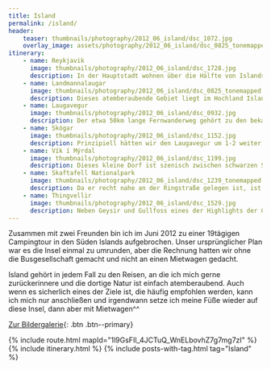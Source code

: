 ```yaml
---
title: Island
permalink: /island/
header:
    teaser: thumbnails/photography/2012_06_island/dsc_1072.jpg
    overlay_image: assets/photography/2012_06_island/dsc_0825_tonemapped.jpg
itinerary:
    - name: Reykjavik
      image: thumbnails/photography/2012_06_island/dsc_1728.jpg
      description: In der Hauptstadt wohnen über die Hälfte von Islands Einwohnern, es ist also vergleichsweise viel los. Architektonisch gibt es hier etliches zu entdecken. Neben typisch Skandinavischen Holzhäusern gibt es auch viele moderne Bauwerke wie die Hallgrímskirkja, das Konzerthaus Harpa oder das Perlanmuseum. Zudem ist Reykjavik natürlich auch in den meisten Fällen Ausgangs- und Endpunkt jeder Islandreise, auch wenn es ca. 50km vom internationalen Flughafen entfernt ist.
    - name: Landmannalaugar
      image: thumbnails/photography/2012_06_island/dsc_0825_tonemapped.jpg
      description: Dieses atemberaubende Gebiet liegt im Hochland Islands und bietet eine Vielzahl von Wanderrouten rund um Lavafelder, heiße Quellen und außerirdisch anmutendem Gelände. Selbst wenn man nicht viel wandern möchte, kann ich diesen Flecken Natur sehr empfehlen.
    - name: Laugavegur
      image: thumbnails/photography/2012_06_island/dsc_0932.jpg
      description: Der etwa 50km lange Fernwanderweg gehört zu den bekanntesten in Island und das zu Recht. Bei 23h Sonnenschein im Sommer und der Möglichkeit diesen in beide Richtungen zu laufen, sind wir auf wenig Menschen gestoßen, so dass es trotzdem das Gefühl hatte mitten in unberührter Natur zu sein.
    - name: Skógar
      image: thumbnails/photography/2012_06_island/dsc_1152.jpg
      description: Prinzipiell hätten wir den Laugavegur um 1-2 weiter Etappen bis in dieses kleine Dorf verlängern können, hatten uns aber für die “normale” Variante entschlossen. Wäre aber bestimmt auch schön gewesen ;) Highlight der Siedlung ist aus meiner Sicht der Skógafoss und das Zelt direkt daneben aufzuschlagen war faszinierend.
    - name: Vík í Mýrdal
      image: thumbnails/photography/2012_06_island/dsc_1199.jpg
      description: Dieses kleine Dorf ist szenisch zwischen schwarzen Stränden und “etwas” Gebirge gelegen. Die Gegend ist definitiv ein Besuch wert. Zur Gesteinsformation vor der Küste, kann man eine Bootstour unternehmen um die dort nistenden Papageientaucher zu sehen. Zudem ist die Formation, der Reynisdrangar, einer Legende zufolge eine Trollhand ;)
    - name: Skaftafell Nationalpark
      image: thumbnails/photography/2012_06_island/dsc_1239_tonemapped.jpg
      description: Da er recht nahe an der Ringstraße gelegen ist, ist er sehr einfach zu erreichen und bietet einen guten Ausgangspunkt für Gletscherwanderungen oder dem Svartifoss Wasserfall, den ich mir deutlich größer vorgestellt hatte ;) 
    - name: Thingvellir
      image: thumbnails/photography/2012_06_island/dsc_1529.jpg
      description: Neben Geysir und Gullfoss eines der Highlights der Goldenen Circle Tour, die vermutlich jeder Island-Tourist unternimmt. Wir haben in Thingvellir unsere Zelte aufgeschlagen um dort noch etwas mehr Zeit zu verbringen. Abgesehen von den vielen Mücken, eine traumhafte Landschaft mit beeindruckender Historie und zusätzlich treffen sich hier die eurasische und amerikanische Erdplatten.
---
```


Zusammen mit zwei Freunden bin ich im Juni 2012 zu einer 19tägigen Campingtour in den Süden Islands aufgebrochen.
Unser ursprünglicher Plan war es die Insel einmal zu umrunden, aber die Rechnung hatten wir ohne die Busgesellschaft gemacht und nicht an einen Mietwagen gedacht.

Island gehört in jedem Fall zu den Reisen, an die ich mich gerne zurückerinnere und die dortige Natur ist einfach atemberaubend.
Auch wenn es sicherlich eines der Ziele ist, die häufig empfohlen werden, kann ich mich nur anschließen und irgendwann setze ich meine Füße wieder auf diese Insel,
dann aber mit Mietwagen^^

[Zur Bildergalerie](/photography/island-2012/){: .btn .btn--primary}

{% include route.html mapId="1l9GsFIl_4JCTuQ_WnELbovhZ7g7mg7zI" %}
{% include itinerary.html %}
{% include posts-with-tag.html tag="Island" %}